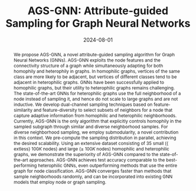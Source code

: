 ---
title: "AGS-GNN: Attribute-guided Sampling for Graph Neural Networks"
collection: publications
permalink: /publication/2024-08-01-AGS-GNN-Attribute-guided-Sampling-for-Graph-Neural-Networks
date: 2024-08-01
venue: 'In the proceedings of Proceedings of the 30th ACM SIGKDD Conference on Knowledge Discovery and Data Mining'
link: 'https://dl.acm.org/doi/10.1145/3637528.3671940'
citation: ' Siddhartha Shankar Das,  S M Ferdous,  Mahantesh M. Halappanavar,  Edoardo Serra,  Alex Pothen, &quot;AGS-GNN: Attribute-guided Sampling for Graph Neural Networks.&quot; In the proceedings of Proceedings of the 30th ACM SIGKDD Conference on Knowledge Discovery and Data Mining, 2024.'
abstract: "We propose AGS-GNN, a novel attribute-guided sampling algorithm for Graph Neural Networks (GNNs). AGS-GNN exploits the node features and the connectivity structure of a graph while simultaneously adapting for both homophily and heterophily in graphs. In homophilic graphs, vertices of the same class are more likely to be adjacent, but vertices of different classes tend to be adjacent in heterophilic graphs. GNNs have been successfully applied to homophilic graphs, but their utility to heterophilic graphs remains challenging. The state-of-the-art GNNs for heterophilic graphs use the full neighborhood of a node instead of sampling it, and hence do not scale to large graphs and are not inductive. We develop dual-channel sampling techniques based on feature-similarity and feature-diversity to select subsets of neighbors for a node that capture adaptive information from homophilic and heterophilic neighborhoods. Currently, AGS-GNN is the only algorithm that explicitly controls homophily in the sampled subgraph through similar and diverse neighborhood samples. For diverse neighborhood sampling, we employ submodularity, a novel contribution in this context. We pre-compute the sampling distribution in parallel, achieving the desired scalability. Using an extensive dataset consisting of 35 small ({\textless} 100𝐾 nodes) and large (≥ 100𝐾 nodes) homophilic and heterophilic graphs, we demonstrate the superiority of AGS-GNN compared to the state-of-the-art approaches. AGS-GNN achieves test accuracy comparable to the best-performing heterophilic GNNs, even outperforming methods that use the entire graph for node classification. AGS-GNN converges faster than methods that sample neighborhoods randomly, and can be incorporated into existing GNN models that employ node or graph sampling."
paperurl: "/files/pdf/papers/Das et al_2024_AGS-GNN.pdf:files/3367/Das et al_2024_AGS-GNN.pdf:application/pdf"
---